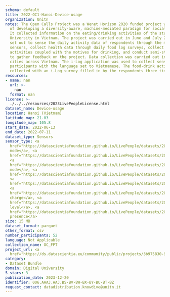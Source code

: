 ```yaml
---
schema: default
title: 2022-OC1-Hanoi-Device-usage
organization: Unitn
notes: The Open Calls Project was a Wenet Horizon 2020 funded project with the goal
  of developing a diversity-aware, machine-mediated paradigm for social interactions.
  It collected information on the eating/drinking activities of the students of FPT
  University in Vietnam. The project was carried out in June and July 2022. The project
  set out to sense the daily activity data of respondents through the mobile phone
  sensors, collect health data through daily food log surveys, collect alcohol-drinking
  activities coupled with the motives for drinking, and conduct semi-structured surveys
  to gather feedback on the project. Data collection was carried out in three big
  cities across Vietnam. The i-Log application was used to collect sensor data from
  participants with the language set to Vietnamese. The food-drink activities were
  collected with an i-Log survey filled in by the respondents three times a day.
resources:
- name: nan
  url: >-
    nan
  format: nan
license: >-
  ./../../resources/2023LivePeopleLicense.html
dataset_name: Device-usage
location: Hanoi (Vietnam)
latitude_map: 21.03
longitude_map: 105.8
start_date: 2022-06-13
end_date: 2022-07-11
dataset_type: Sensors
sensor_type: <a 
  href="https://datascientiafoundation.github.io/LivePeople/datasets/2022-OC1-Hanoi-Airplane%20Mode%20Event/">airplane
  mode</a>, <a 
  href="https://datascientiafoundation.github.io/LivePeople/datasets/2022-OC1-Hanoi-Doze%20Event/">doze</a>,
  <a 
  href="https://datascientiafoundation.github.io/LivePeople/datasets/2022-OC1-Hanoi-Ring%20Mode%20Event/">ring
  mode</a>, <a 
  href="https://datascientiafoundation.github.io/LivePeople/datasets/2022-OC1-Hanoi-Screen%20Event/">screen</a>,
  <a 
  href="https://datascientiafoundation.github.io/LivePeople/datasets/2022-OC1-Hanoi-Touch%20Event/">touch</a>,
  <a 
  href="https://datascientiafoundation.github.io/LivePeople/datasets/2022-OC1-Hanoi-Batterycharge%20Event/">battery
  charge</a>, <a 
  href="https://datascientiafoundation.github.io/LivePeople/datasets/2022-OC1-Hanoi-Battery%20Monitoring%20Log/">battery
  level</a>, <a 
  href="https://datascientiafoundation.github.io/LivePeople/datasets/2022-OC1-Hanoi-User%20Presence%20Event/">user
  presence</a>
size: 15 MB
dataset_format: parquet
other_format: csv
number_participants: 52
language: Not Applicable
collection_name: OC_FPT
project_url: <a 
  href="https://ds.datascientia.eu/community/public/projects/3b975830-9ecc-4127-855b-f88b8b5fe2ca">https://ds.datascientia.eu/community/public/projects/3b975830-9ecc-4127-855b-f88b8b5fe2ca</a>
category:
- Dataset Bundle
domain: Digital University
5_stars: 3
publication_date: 2023-12-20
identifier: 006.AAAJ.AAJ.BS-BV-BW-BX-BY-BU-BT-BZ
request_contact: datadistribution.knowdive@unitn.it
---
```

